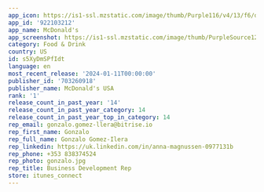 ```yaml
---
app_icon: https://is1-ssl.mzstatic.com/image/thumb/Purple116/v4/13/f6/dc/13f6dc6f-aabe-acfb-db7c-e599e8984b71/AppIcon-US-0-1x_U007emarketing-0-7-0-0-0-85-220.png/1024x1024bb.png
app_id: '922103212'
app_name: McDonald's
app_screenshot: https://is1-ssl.mzstatic.com/image/thumb/PurpleSource126/v4/48/c0/1d/48c01dd6-9bd8-553e-fc47-b44756e64616/00fc91f3-b7b7-4b99-81c2-67ba96207c1e_Image1_ios6.png/1242x2688bb.png
category: Food & Drink
country: US
id: s5XyDmSPfIdt
language: en
most_recent_release: '2024-01-11T00:00:00'
publisher_id: '703260918'
publisher_name: McDonald's USA
rank: '1'
release_count_in_past_year: '14'
release_count_in_past_year_category: 14
release_count_in_past_year_top_in_category: 14
rep_email: gonzalo.gomez-llera@bitrise.io
rep_first_name: Gonzalo
rep_full_name: Gonzalo Gomez-Ilera
rep_linkedin: https://uk.linkedin.com/in/anna-magnussen-0977131b
rep_phone: +353 838374524
rep_photo: gonzalo.jpg
rep_title: Business Development Rep
store: itunes_connect
---
```

